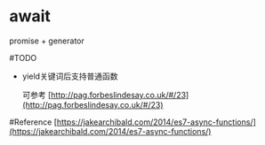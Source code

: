 # await 
promise + generator

#TODO
- yield关键词后支持普通函数

  可参考
  [http://pag.forbeslindesay.co.uk/#/23](http://pag.forbeslindesay.co.uk/#/23)

#Reference
[https://jakearchibald.com/2014/es7-async-functions/](https://jakearchibald.com/2014/es7-async-functions/)
